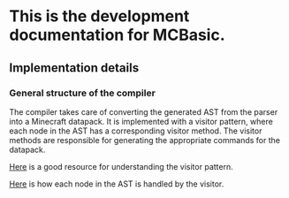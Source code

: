 
# This is the development documentation for MCBasic.

## Implementation details

### General structure of the compiler

The compiler takes care of converting the generated AST from the parser into a Minecraft datapack.
It is implemented with a visitor pattern, where each node in the AST has a corresponding visitor method.
The visitor methods are responsible for generating the appropriate commands for the datapack.

[Here](https://craftinginterpreters.com/representing-code.html) is a good resource for understanding the visitor pattern.

[Here](implementation_details.md) is how each node in the AST is handled by the visitor.